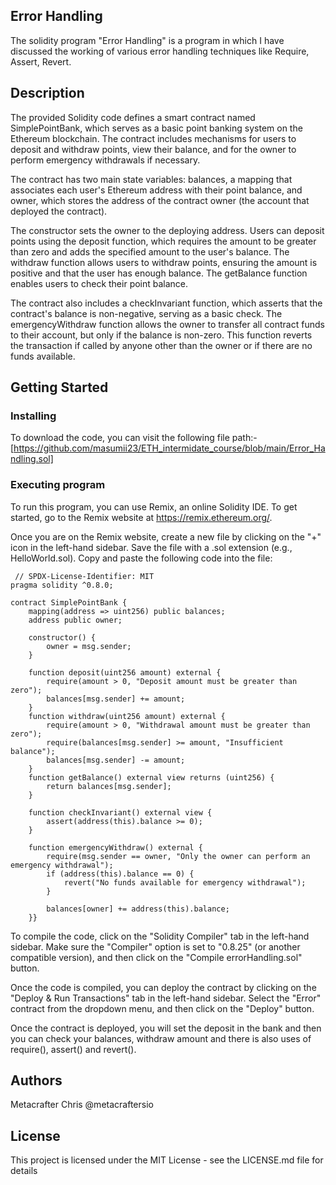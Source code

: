 ## Error Handling

The solidity program "Error Handling" is a program in which I have discussed the working of various error handling techniques like Require, Assert, Revert.

## Description

The provided Solidity code defines a smart contract named SimplePointBank, which serves as a basic point banking system on the Ethereum blockchain. The contract includes mechanisms for users to deposit and withdraw points, view their balance, and for the owner to perform emergency withdrawals if necessary.

The contract has two main state variables: balances, a mapping that associates each user's Ethereum address with their point balance, and owner, which stores the address of the contract owner (the account that deployed the contract).

The constructor sets the owner to the deploying address. Users can deposit points using the deposit function, which requires the amount to be greater than zero and adds the specified amount to the user's balance. The withdraw function allows users to withdraw points, ensuring the amount is positive and that the user has enough balance. The getBalance function enables users to check their point balance.

The contract also includes a checkInvariant function, which asserts that the contract's balance is non-negative, serving as a basic check. The emergencyWithdraw function allows the owner to transfer all contract funds to their account, but only if the balance is non-zero. This function reverts the transaction if called by anyone other than the owner or if there are no funds available.
## Getting Started

### Installing

To download the code, you can visit the following file path:- [https://github.com/masumii23/ETH_intermidate_course/blob/main/Error_Handling.sol]

### Executing program

To run this program, you can use Remix, an online Solidity IDE. To get started, go to the Remix website at https://remix.ethereum.org/.

Once you are on the Remix website, create a new file by clicking on the "+" icon in the left-hand sidebar. Save the file with a .sol extension (e.g., HelloWorld.sol). Copy and paste the following code into the file:

     // SPDX-License-Identifier: MIT
    pragma solidity ^0.8.0;

    contract SimplePointBank {
        mapping(address => uint256) public balances;
        address public owner;

        constructor() {
            owner = msg.sender;
        }

        function deposit(uint256 amount) external {
            require(amount > 0, "Deposit amount must be greater than zero");
            balances[msg.sender] += amount;
        }
        function withdraw(uint256 amount) external {
            require(amount > 0, "Withdrawal amount must be greater than zero");
            require(balances[msg.sender] >= amount, "Insufficient balance");
            balances[msg.sender] -= amount;
        }
        function getBalance() external view returns (uint256) {
            return balances[msg.sender];
        }

        function checkInvariant() external view {
            assert(address(this).balance >= 0);
        }

        function emergencyWithdraw() external {
            require(msg.sender == owner, "Only the owner can perform an emergency withdrawal");
            if (address(this).balance == 0) {
                revert("No funds available for emergency withdrawal");
            }

            balances[owner] += address(this).balance;
        }}



To compile the code, click on the "Solidity Compiler" tab in the left-hand sidebar. Make sure the "Compiler" option is set to "0.8.25" (or another compatible version), and then click on the "Compile errorHandling.sol" button.

Once the code is compiled, you can deploy the contract by clicking on the "Deploy & Run Transactions" tab in the left-hand sidebar. Select the "Error" contract from the dropdown menu, and then click on the "Deploy" button.

Once the contract is deployed, you will set the deposit in the bank and then you can check your balances, withdraw amount and there is also uses of require(), assert() and revert().


## Authors


Metacrafter Chris
@metacraftersio


## License

This project is licensed under the MIT License - see the LICENSE.md file for details

